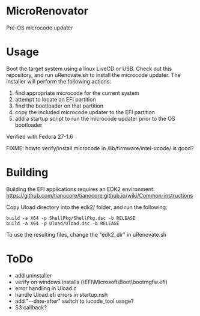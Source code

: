 # MicroRenovator
Pre-OS microcode updater


# Usage

Boot the target system using a linux LiveCD or USB. Check out this
repository, and run uRenovate.sh to install the microcode updater.
The installer will perform the following actions:
1. find appropriate microcode for the current system
2. attempt to locate an EFI partition
3. find the bootloader on that partition
4. copy the included microcode updater to the EFI partition
5. add a startup script to run the microcode updater prior to the OS bootloader

Verified with Fedora 27-1.6

FIXME: howto verify/install microcode in /lib/firmware/intel-ucode/ is good?


# Building

Building the EFI applications requires an EDK2 environment:
https://github.com/tianocore/tianocore.github.io/wiki/Common-instructions

Copy Uload directory into the edk2/ folder, and run the following:
```
build -a X64 -p ShellPkg/ShellPkg.dsc -b RELEASE
build -a X64 -p Uload/Uload.dsc -b RELEASE
```

To use the resulting files, change the "edk2_dir" in uRenovate.sh


# ToDo
- add uninstaller
- verify on windows installs (\EFI\Microsoft\Boot\bootmgfw.efi)
- error handling in Uload.c
- handle Uload.efi errors in startup.nsh
- add "--date-after" switch to iucode_tool usage?
- S3 callback?

